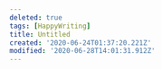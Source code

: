 ```yaml
---
deleted: true
tags: [HappyWriting]
title: Untitled
created: '2020-06-24T01:37:20.221Z'
modified: '2020-06-28T14:01:31.912Z'
---
```



